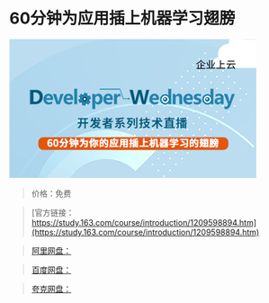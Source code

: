 # 60分钟为应用插上机器学习翅膀

![img](../../../assets/study163/free/4455248912ce46d09941213405357669.jpg)

> 价格：免费

> [官方链接：https://study.163.com/course/introduction/1209598894.htm](https://study.163.com/course/introduction/1209598894.htm)

> [阿里网盘：]()

> [百度网盘：]()

> [夸克网盘：]()
